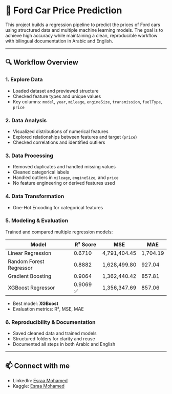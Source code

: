 # 🚗 Ford Car Price Prediction

This project builds a regression pipeline to predict the prices of Ford cars using structured data and multiple machine learning models. The goal is to achieve high accuracy while maintaining a clean, reproducible workflow with bilingual documentation in Arabic and English.

---
## 🔍 Workflow Overview

### 1. Explore Data 
- Loaded dataset and previewed structure
- Checked feature types and unique values
- Key columns: `model`, `year`, `mileage`, `engineSize`, `transmission`, `fuelType`, `price`

### 2. Data Analysis 
- Visualized distributions of numerical features
- Explored relationships between features and target (`price`)
- Checked correlations and identified outliers

### 3. Data Processing 
- Removed duplicates and handled missing values
- Cleaned categorical labels
- Handled outliers in `mileage`, `engineSize`, and `price`
- No feature engineering or derived features used

### 4. Data Transformation 
- One-Hot Encoding for categorical features
### 5. Modeling & Evaluation
Trained and compared multiple regression models:

| Model                   | R² Score | MSE         | MAE     |
|------------------------|----------|-------------|---------|
| Linear Regression       | 0.6710   | 4,791,404.45 | 1,704.19 |
| Random Forest Regressor | 0.8882   | 1,628,499.80 |   927.04 |
| Gradient Boosting       | 0.9064   | 1,362,440.42 |   857.81 |
| XGBoost Regressor       | 0.9069 ✅ | 1,356,347.69 |   857.06 |

- Best model: **XGBoost**
- Evaluation metrics: R², MSE, MAE

### 6. Reproducibility & Documentation 
- Saved cleaned data and trained models
- Structured folders for clarity and reuse
- Documented all steps in both Arabic and English

---
## 📫 Connect with me
 - LinkedIn: [Esraa Mohamed](https://www.linkedin.com/in/esraa-mohamed-481545357?lipi=urn%3Ali%3Apage%3Ad_flagship3_profile_view_base_contact_details%3BL%2Fgh6oLwQR28aZy3roTPtg%3D%3D)
 - Kaggle:   [Esraa Mohamed](https://www.kaggle.com/esraamoh7med)

